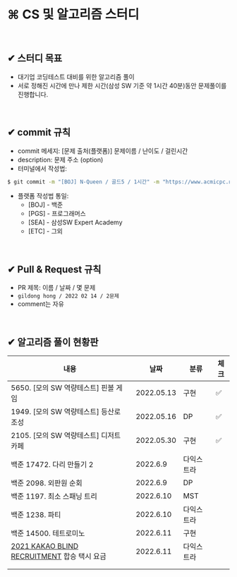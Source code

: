 # ⌘ CS 및 알고리즘 스터디

​                                           

## ✔︎ 스터디 목표

- 대기업 코딩테스트 대비를 위한 알고리즘 풀이
- 서로 정해진 시간에 만나 제한 시간(삼성 SW 기준 약 1시간 40분)동안 문제풀이를 진행합니다.

​                           

## ✔︎ commit 규칙

* commit 메세지: [문제 출처(플랫폼)] 문제이름 / 난이도 / 걸린시간
* description: 문제 주소 (option)
* 터미널에서 작성법:

```bash
$ git commit -m "[BOJ] N-Queen / 골드5 / 1시간" -m "https://www.acmicpc.net/problem/9663" 
```

- 플랫폼 작성법 통일:
  - [BOJ] - 백준
  - [PGS] - 프로그래머스
  - [SEA] - 삼성SW Expert Academy
  - [ETC] - 그외

​           

## ✔︎ Pull & Request 규칙

* PR 제목: 이름 / 날짜 / 몇 문제
* `gildong hong / 2022 02 14 / 2문제` 
* comment는 자유

​                                              

## ✔︎ 알고리즘 풀이 현황판

| 내용                                                         | 날짜       | 분류       | 체크 |
| ------------------------------------------------------------ | ---------- | ---------- | ---- |
| 5650. [모의 SW 역량테스트] 핀볼 게임                         | 2022.05.13 | 구현       | ✅    |
| 1949. [모의 SW 역량테스트] 등산로 조성                       | 2022.05.16 | DP         | ✅    |
| 2105. [모의 SW 역량테스트] 디저트 카페                       | 2022.05.30 | 구현       | ✅    |
| 백준 17472. 다리 만들기 2                                    | 2022.6.9   | 다익스트라 |      |
| 백준 2098. 외판원 순회                                       | 2022.6.9   | DP         |      |
| 백준 1197. 최소 스패닝 트리                                  | 2022.6.10  | MST        |      |
| 백준 1238. 파티                                              | 2022.6.10  | 다익스트라 |      |
| 백준 14500. 테트로미노                                       | 2022.6.11  | 구현       |      |
| [2021 KAKAO BLIND RECRUITMENT](https://programmers.co.kr/learn/challenges) 합승 택시 요금 | 2022.6.11  | 다익스트라 |      |
|                                                              |            |            |      |
|                                                              |            |            |      |

​                     

​                        
